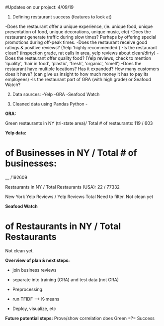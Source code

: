 #Updates on our project:
4/09/19


1. Defining restaurant success (features to look at)

-Does the restaurant offer a unique experience, (ie. unique food, unique presentation of food, unique decorations, unique music, etc)
-Does the restaurant generate traffic during slow times? Perhaps by offering special promotions during off-peak times.
-Does the restaurant receive good ratings & positive reviews? (Yelp 'highly recommended')
-Is the restaurant clean? (inspection grade, rat calls in area, yelp reviews about clean/dirty)
-Does the restaurant offer quality food? (Yelp reviews, check to mention 'quality', 'hair in food', 'plastic', 'fresh', 'organic', 'smell')
-Does the restaurant have multiple locations? Has it expanded? How many customers does it have? (can give us insight to how much money it has to pay its employees)
-Is the restaurant part of GRA (with high grade) or Seafood Watch?

2. Data sources:
-Yelp
-GRA
-Seafood Watch


3. Cleaned data using Pandas Python -

__GRA:__

Green restaurants in NY (tri-state area)/ Total # of restaurants:
119 / 603

__Yelp data:__

# of Businesses in NY / Total # of businesses:
__ /192609

Restaurants in NY / Total Restaurants (USA):
22 / 77332

New York Yelp Reviews / Yelp Reviews Total
Need to filter. Not clean yet

__Seafood Watch__
# of Restaurants in NY / Total Restaurants
Not clean yet.

__Overview of plan & next steps:__

- join business reviews
- separate into training (GRA) and test data (not GRA)
- Preprocessing:
- run TFIDF --> K-means

- Deploy, visualize, etc

__Future potential steps:__
Prove/show correlation does Green =?= Success


